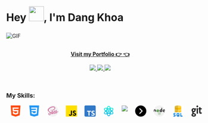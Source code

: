<h1>Hey <img src="https://media.giphy.com/media/hvRJCLFzcasrR4ia7z/giphy.gif" height="40px" width="40px">, I'm Dang Khoa</h1>
<div>
  <img align="middle" alt="GIF" src="https://readme-typing-svg.herokuapp.com?lines=I'm+a+Developer;I'm+a+FrontEnd+Developer;I'm+a+MERN+Developer;"/>
</div>
<br />
<div>
  <p align="middle">
  <a align="middle" target="_blank" href="https://portfolio-khoa25200.vercel.app/">
    <b>Visit my Portfolio 👉 👈</b>
  </a>


  </p>
</div>
<div>
  <p align="middle">
  <a href="https://www.linkedin.com/in/khoa2520/">
  <img src="https://img.shields.io/badge/Linkedin-blue?style=flat&logo=linkedin&labelColor=blue">
  </a>
  <a href="mailto:ngdakhoa@gmail.com?subject=Hello%20DangKhoa,%20From%20Github">
  <img src="https://img.shields.io/badge/-Gmail-%23db483b?style=flat&logo=Gmail&labelColor=red&logoColor=white">
  </a>
  <a href="https://www.facebook.com/profile.php?id=100007340288042">
  <img src="https://img.shields.io/badge/-Facebook-%230d8bf1?style=flat&logo=Facebook&logoColor=white">
  </a>
  </p>
</div>
<br />
<h3>My Skills: </h3>
 <div style="display: flex;">
  <img style="margin: 0 10px" src="icons/html-5.png" width='30px'>
  <img style="margin: 0 10px" src="icons/css-3.png" width='30px'>
  <img style="margin: 0 10px" src="icons/sass.png" width='30px'>
  <img style="margin: 0 10px" src="icons/js.png" width='30px'>
  <img style="margin: 0 10px" src="icons/typescript.png" width='30px'>
  <img style="margin: 0 10px" src="icons/science.png" width='30px'>
    <img style="margin: 0 10px" src="https://angular.io/assets/images/logos/angular/angular.svg" width='30px'>
  <img style="margin: 0 10px" src="icons/next.png" width='30px'>
  <img style="margin: 0 10px" src="icons/nodejs.png" width='30px'>
  <img style="margin: 0 10px" src="icons/sql-server.png" width='30px'>
  <img style="margin: 0 10px" src="icons/git.png" width='30px'>
 </div>
 
<br />
